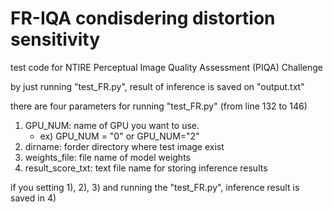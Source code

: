 # FR-IQA condisdering distortion sensitivity 

test code for NTIRE Perceptual Image Quality Assessment (PIQA) Challenge

by just running "test_FR.py", result of inference is saved on "output.txt"

there are four parameters for running "test_FR.py" (from line 132 to 146)
1) GPU_NUM: name of GPU you want to use.
   - ex) GPU_NUM = "0" or GPU_NUM="2"
2) dirname: forder directory where test image exist
3) weights_file: file name of model weights
4) result_score_txt: text file name for storing inference results

if you setting 1), 2), 3) and running the "test_FR.py", inference result is saved in 4)

